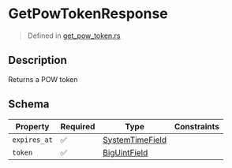 # GetPowTokenResponse
> Defined in [get_pow_token.rs](../../../../interface/src/interface/routes/get_pow_token.rs)

## Description
Returns a POW token

## Schema

| Property | Required | Type | Constraints |
| --- | --- | --- | --- |
| `expires_at` | ✅ | [SystemTimeField](../../fields/system_time/SystemTimeField.md) |     | 
| `token` | ✅ | [BigUintField](../../fields/big_uint/BigUintField.md) |     | 


